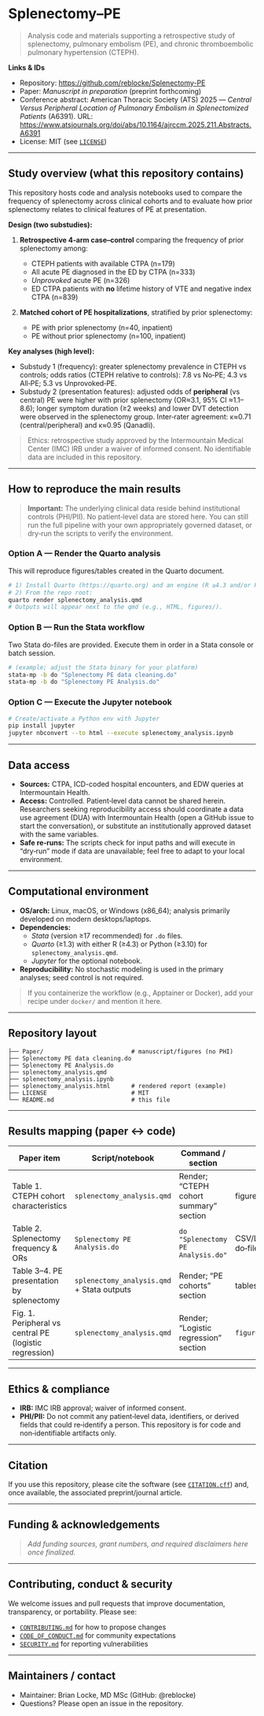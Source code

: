 # Splenectomy–PE

> Analysis code and materials supporting a retrospective study of splenectomy, pulmonary embolism (PE), and chronic thromboembolic pulmonary hypertension (CTEPH).

**Links & IDs**
- Repository: https://github.com/reblocke/Splenectomy-PE
- Paper: *Manuscript in preparation* (preprint forthcoming)
- Conference abstract: American Thoracic Society (ATS) 2025 — *Central Versus Peripheral Location of Pulmonary Embolism in Splenectomized Patients* (A6391). URL: https://www.atsjournals.org/doi/abs/10.1164/ajrccm.2025.211.Abstracts.A6391
- License: MIT (see [`LICENSE`](./LICENSE))

---

## Study overview (what this repository contains)

This repository hosts code and analysis notebooks used to compare the frequency of splenectomy across clinical cohorts and to evaluate how prior splenectomy relates to clinical features of PE at presentation.

**Design (two substudies):**
1. **Retrospective 4‑arm case–control** comparing the frequency of prior splenectomy among:
   - CTEPH patients with available CTPA (n=179)
   - All acute PE diagnosed in the ED by CTPA (n=333)
   - *Unprovoked* acute PE (n=326)
   - ED CTPA patients with **no** lifetime history of VTE and negative index CTPA (n=839)

2. **Matched cohort of PE hospitalizations**, stratified by prior splenectomy:
   - PE with prior splenectomy (n=40, inpatient)
   - PE without prior splenectomy (n=100, inpatient)

**Key analyses (high level):**
- Substudy 1 (frequency): greater splenectomy prevalence in CTEPH vs controls; odds ratios (CTEPH relative to controls): 7.8 vs No‑PE; 4.3 vs All‑PE; 5.3 vs Unprovoked‑PE.
- Substudy 2 (presentation features): adjusted odds of **peripheral** (vs central) PE were higher with prior splenectomy (OR≈3.1, 95% CI ≈1.1–8.6); longer symptom duration (≥2 weeks) and lower DVT detection were observed in the splenectomy group. Inter‑rater agreement: κ≈0.71 (central/peripheral) and κ≈0.95 (Qanadli).

> Ethics: retrospective study approved by the Intermountain Medical Center (IMC) IRB under a waiver of informed consent. No identifiable data are included in this repository.

---

## How to reproduce the main results

> **Important:** The underlying clinical data reside behind institutional controls (PHI/PII). No patient‑level data are stored here. You can still run the full pipeline with your own appropriately governed dataset, or dry‑run the scripts to verify the environment.

### Option A — Render the Quarto analysis
This will reproduce figures/tables created in the Quarto document.

```bash
# 1) Install Quarto (https://quarto.org) and an engine (R ≥4.3 and/or Python ≥3.10)
# 2) From the repo root:
quarto render splenectomy_analysis.qmd
# Outputs will appear next to the qmd (e.g., HTML, figures/).
```

### Option B — Run the Stata workflow
Two Stata do-files are provided. Execute them in order in a Stata console or batch session.

```bash
# (example; adjust the Stata binary for your platform)
stata-mp -b do "Splenectomy PE data cleaning.do"
stata-mp -b do "Splenectomy PE Analysis.do"
```

### Option C — Execute the Jupyter notebook
```bash
# Create/activate a Python env with Jupyter
pip install jupyter
jupyter nbconvert --to html --execute splenectomy_analysis.ipynb
```

---

## Data access

- **Sources:** CTPA, ICD-coded hospital encounters, and EDW queries at Intermountain Health.
- **Access:** Controlled. Patient‑level data cannot be shared herein. Researchers seeking reproducibility access should coordinate a data use agreement (DUA) with Intermountain Health (open a GitHub issue to start the conversation), or substitute an institutionally approved dataset with the same variables.
- **Safe re‑runs:** The scripts check for input paths and will execute in “dry‑run” mode if data are unavailable; feel free to adapt to your local environment.

---

## Computational environment

- **OS/arch:** Linux, macOS, or Windows (x86_64); analysis primarily developed on modern desktops/laptops.
- **Dependencies:**  
  - *Stata* (version ≥17 recommended) for `.do` files.  
  - *Quarto* (≥1.3) with either R (≥4.3) or Python (≥3.10) for `splenectomy_analysis.qmd`.  
  - *Jupyter* for the optional notebook.  
- **Reproducibility:** No stochastic modeling is used in the primary analyses; seed control is not required.

> If you containerize the workflow (e.g., Apptainer or Docker), add your recipe under `docker/` and mention it here.

---

## Repository layout

```
├── Paper/                         # manuscript/figures (no PHI)
├── Splenectomy PE data cleaning.do
├── Splenectomy PE Analysis.do
├── splenectomy_analysis.qmd
├── splenectomy_analysis.ipynb
├── splenectomy_analysis.html      # rendered report (example)
├── LICENSE                        # MIT
└── README.md                      # this file
```

---

## Results mapping (paper ↔ code)

| Paper item | Script/notebook | Command / section | Output(s) |
|---|---|---|---|
| Table 1. CTEPH cohort characteristics | `splenectomy_analysis.qmd` | Render; “CTEPH cohort summary” section | figures + table in HTML |
| Table 2. Splenectomy frequency & ORs | `Splenectomy PE Analysis.do` | `do "Splenectomy PE Analysis.do"` | CSV/LaTeX/HTML table (configure in do‑file) |
| Table 3–4. PE presentation by splenectomy | `splenectomy_analysis.qmd` + Stata outputs | Render; “PE cohorts” section | tables in HTML |
| Fig. 1. Peripheral vs central PE (logistic regression) | `splenectomy_analysis.qmd` | Render; “Logistic regression” section | `figures/fig1_peripheral_vs_central.png` |

---

## Ethics & compliance

- **IRB:** IMC IRB approval; waiver of informed consent.
- **PHI/PII:** Do not commit any patient‑level data, identifiers, or derived fields that could re‑identify a person. This repository is for code and non‑identifiable artifacts only.

---

## Citation

If you use this repository, please cite the software (see [`CITATION.cff`](./CITATION.cff)) and, once available, the associated preprint/journal article.

---

## Funding & acknowledgements

> *Add funding sources, grant numbers, and required disclaimers here once finalized.*

---

## Contributing, conduct & security

We welcome issues and pull requests that improve documentation, transparency, or portability. Please see:
- [`CONTRIBUTING.md`](./CONTRIBUTING.md) for how to propose changes
- [`CODE_OF_CONDUCT.md`](./CODE_OF_CONDUCT.md) for community expectations
- [`SECURITY.md`](./SECURITY.md) for reporting vulnerabilities

---

## Maintainers / contact

- Maintainer: Brian Locke, MD MSc (GitHub: @reblocke)  
- Questions? Please open an issue in the repository.

